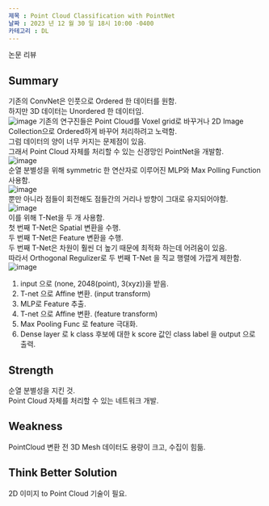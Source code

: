 ```yaml
---
제목 : Point Cloud Classification with PointNet
날짜 : 2023 년 12 월 30 일 18시 10:00 -0400 
카테고리 : DL
---
```


논문 리뷰

## Summary

기존의 ConvNet은 인풋으로 Ordered 한 데이터를 원함. <br>
하지만 3D 데이터는 Unordered 한 데이터임. <br>
![image](https://github.com/ShinHyun-soo/ShinHyun-soo.github.io/assets/69250097/e3a9c288-e1f8-46d8-ba0c-78bb20bcb32c)
기존의 연구진들은 Point Cloud를 Voxel grid로 바꾸거나 2D Image Collection으로 Ordered하게 바꾸어 처리하려고 노력함. <br>
그럼 데이터의 양이 너무 커지는 문제점이 있음. <br>
그래서 Point Cloud 자체를 처리할 수 있는 신경망인 PointNet을 개발함. <br>
![image](https://github.com/ShinHyun-soo/ShinHyun-soo.github.io/assets/69250097/611d6cbf-4777-4237-8df0-b624d7e325f6)<br>
순열 분별성을 위해 symmetric 한 연산자로 이루어진 MLP와 Max Polling Function 사용함. <br>
![image](https://github.com/ShinHyun-soo/ShinHyun-soo.github.io/assets/69250097/15964871-7f4e-48e7-82a6-716c2f70d2ac)<br>
뿐만 아니라 점들이 회전해도 점들간의 거리나 방향이 그대로 유지되어야함. <br>
![image](https://github.com/ShinHyun-soo/ShinHyun-soo.github.io/assets/69250097/9ce8f4f2-b565-4d6e-be97-26fc77beabf0) <br>
이를 위해 T-Net을 두 개 사용함. <br>
첫 번째 T-Net은 Spatial 변환을 수행. <br>
두 번째 T-Net은 Feature 변환을 수행. <br>
두 번째 T-Net은 차원이 훨씬 더 높기 때문에 최적화 하는데 어려움이 있음. <br> 
따라서 Orthogonal Regulizer로 두 번째 T-Net 을 직교 행렬에 가깝게 제한함. <br>
![image](https://github.com/ShinHyun-soo/ShinHyun-soo.github.io/assets/69250097/e4e35f65-8089-4c67-94c6-3812c487a5e9)<br>
1. input 으로 (none, 2048(point), 3(xyz))을 받음.
2. T-net 으로 Affine 변환. (input transform)
3. MLP로 Feature 추출.
4. T-net 으로 Affine 변환. (feature transform)
5. Max Pooling Func 로 feature 극대화.
6. Dense layer 로 k class 후보에 대한 k score 값인 class label 을 output 으로 출력.


## Strength

순열 분별성을 지킨 것. <br>
Point Cloud 자체를 처리할 수 있는 네트워크 개발. <br>

## Weakness

PointCloud 변환 전 3D Mesh 데이터도 용량이 크고, 수집이 힘듦.

## Think Better Solution

2D 이미지 to Point Cloud 기술이 필요.
